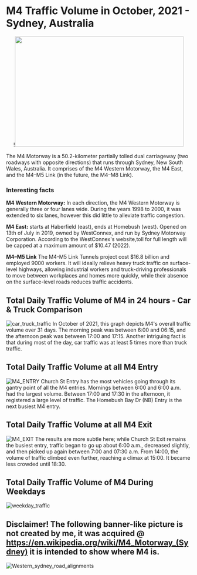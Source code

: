 # M4 Traffic Volume in October, 2021 - Sydney, Australia

<p align="center">
!<img width="460" height="300" src="https://user-images.githubusercontent.com/62376291/157811248-837a4ff0-77e7-4ccd-a1e8-cfe0219d9c7d.png">
</p>
The M4 Motorway is a 50.2-kilometer partially tolled dual carriageway (two roadways with opposite directions) that runs through Sydney, New South Wales, Australia. It comprises of the M4 Western Motorway, the M4 East, and the M4–M5 Link (in the future, the M4–M8 Link).

### Interesting facts

**M4 Western Motorway:** In each direction, the M4 Western Motorway is generally three or four lanes wide. During the years 1998 to 2000, it was extended to six lanes, however this did little to alleviate traffic congestion. 

**M4 East:** starts at Haberfield (east), ends at Homebush (west). Opened on 13th of July in 2019, owned by WestConnex, and run by Sydney Motorway Corporation. According to the WestConnex's website,toll for full length will be capped at a maximum amount of $10.47 (2022).

**M4–M5 Link** The M4-M5 Link Tunnels project cost $16.8 billion and employed 9000 workers. It will ideally relieve heavy truck traffic on surface-level highways, allowing industrial workers and truck-driving professionals to move between workplaces and homes more quickly, while their absence on the surface-level roads reduces traffic accidents.


## Total Daily Traffic Volume of M4 in 24 hours - Car & Truck Comparison
![car_truck_traffic](https://user-images.githubusercontent.com/62376291/157603907-34124333-7cb0-45fd-81be-6db353d95fdc.png)
In October of 2021, this graph depicts M4's overall traffic volume over 31 days. The morning peak was between 6:00 and 06:15, and the afternoon peak was between 17:00 and 17:15. Another intriguing fact is that during most of the day, car traffic was at least 5 times more than truck traffic.
## Total Daily Traffic Volume at all M4 Entry
![M4_ENTRY](https://user-images.githubusercontent.com/62376291/157603438-1566eff6-48bc-4934-a6a3-4057670ca66c.png)
Church St Entry has the most vehicles going through its gantry point of all the M4 entries. Mornings between 6:00 and 6:00 a.m. had the largest volume. Between 17:00 and 17:30 in the afternoon, it registered a large level of traffic. The Homebush Bay Dr (NB) Entry is the next busiest M4 entry.
## Total Daily Traffic Volume at all M4 Exit
![M4_EXIT](https://user-images.githubusercontent.com/62376291/157603440-68aa0417-c517-4d27-80e9-6ae4f3f27704.png)
The results are more subtle here; while Church St Exit remains the busiest entry, traffic began to go up about 6:00 a.m., decreased slightly, and then picked up again between 7:00 and 07:30 a.m. From 14:00, the volume of traffic climbed even further, reaching a climax at 15:00. It became less crowded until 18:30.
## Total Daily Traffic Volume of M4 During Weekdays
![weekday_traffic](https://user-images.githubusercontent.com/62376291/157604383-dec877ff-0fd5-414e-af01-502791ec6b88.png)

## Disclaimer! The following banner-like picture is not created by me, it was acquired @ https://en.wikipedia.org/wiki/M4_Motorway_(Sydney) it is intended to show where M4 is. 
![Western_sydney_road_alignments](https://user-images.githubusercontent.com/62376291/157809679-2683ab7d-db29-4704-a207-efeea781bc1c.png)
